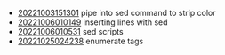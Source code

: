 - [20221003151301](/zet/20221003151301/README.md) pipe into sed command to strip color
- [20221006010149](/zet/20221006010149/README.md) inserting lines with sed
- [20221006010531](/zet/20221006010531/README.md) sed scripts
- [20221025024238](/zet/20221025024238/README.md) enumerate tags
